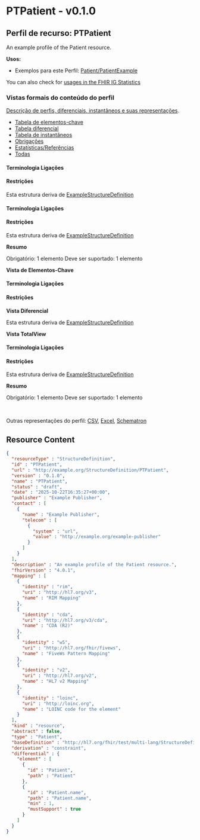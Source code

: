 # PTPatient - v0.1.0

## Perfil de recurso: PTPatient 

 
An example profile of the Patient resource. 

**Usos:**

* Exemplos para este Perfil: [Patient/PatientExample](Patient-PatientExample.md)

You can also check for [usages in the FHIR IG Statistics](https://packages2.fhir.org/xig/lang.dependent|current/StructureDefinition/PTPatient)

### Vistas formais do conteúdo do perfil

 [Descrição de perfis, diferenciais, instantâneos e suas representações](http://build.fhir.org/ig/FHIR/ig-guidance/readingIgs.html#structure-definitions). 

*  [Tabela de elementos-chave](#tabs-key) 
*  [Tabela diferencial](#tabs-diff) 
*  [Tabela de instantâneos](#tabs-snap) 
*  [Obrigações](#tabs-obligations) 
*  [Estatísticas/Referências](#tabs-summ) 
*  [Todas](#tabs-all) 

#### Terminologia Ligações

#### Restrições

Esta estrutura deriva de [ExampleStructureDefinition](https://build.fhir.org/ig/FHIR/multi-lang-test-ig/StructureDefinition-example.html) 

#### Terminologia Ligações

#### Restrições

Esta estrutura deriva de [ExampleStructureDefinition](https://build.fhir.org/ig/FHIR/multi-lang-test-ig/StructureDefinition-example.html) 

**Resumo**

Obrigatório: 1 elemento
 Deve ser suportado: 1 elemento

 **Vista de Elementos-Chave** 

#### Terminologia Ligações

#### Restrições

 **Vista Diferencial** 

Esta estrutura deriva de [ExampleStructureDefinition](https://build.fhir.org/ig/FHIR/multi-lang-test-ig/StructureDefinition-example.html) 

 **Vista TotalView** 

#### Terminologia Ligações

#### Restrições

Esta estrutura deriva de [ExampleStructureDefinition](https://build.fhir.org/ig/FHIR/multi-lang-test-ig/StructureDefinition-example.html) 

**Resumo**

Obrigatório: 1 elemento
 Deve ser suportado: 1 elemento

 

Outras representações do perfil: [CSV](../StructureDefinition-PTPatient.csv), [Excel](../StructureDefinition-PTPatient.xlsx), [Schematron](../StructureDefinition-PTPatient.sch) 



## Resource Content

```json
{
  "resourceType" : "StructureDefinition",
  "id" : "PTPatient",
  "url" : "http://example.org/StructureDefinition/PTPatient",
  "version" : "0.1.0",
  "name" : "PTPatient",
  "status" : "draft",
  "date" : "2025-10-22T16:35:27+00:00",
  "publisher" : "Example Publisher",
  "contact" : [
    {
      "name" : "Example Publisher",
      "telecom" : [
        {
          "system" : "url",
          "value" : "http://example.org/example-publisher"
        }
      ]
    }
  ],
  "description" : "An example profile of the Patient resource.",
  "fhirVersion" : "4.0.1",
  "mapping" : [
    {
      "identity" : "rim",
      "uri" : "http://hl7.org/v3",
      "name" : "RIM Mapping"
    },
    {
      "identity" : "cda",
      "uri" : "http://hl7.org/v3/cda",
      "name" : "CDA (R2)"
    },
    {
      "identity" : "w5",
      "uri" : "http://hl7.org/fhir/fivews",
      "name" : "FiveWs Pattern Mapping"
    },
    {
      "identity" : "v2",
      "uri" : "http://hl7.org/v2",
      "name" : "HL7 v2 Mapping"
    },
    {
      "identity" : "loinc",
      "uri" : "http://loinc.org",
      "name" : "LOINC code for the element"
    }
  ],
  "kind" : "resource",
  "abstract" : false,
  "type" : "Patient",
  "baseDefinition" : "http://hl7.org/fhir/test/multi-lang/StructureDefinition/example",
  "derivation" : "constraint",
  "differential" : {
    "element" : [
      {
        "id" : "Patient",
        "path" : "Patient"
      },
      {
        "id" : "Patient.name",
        "path" : "Patient.name",
        "min" : 1,
        "mustSupport" : true
      }
    ]
  }
}

```

